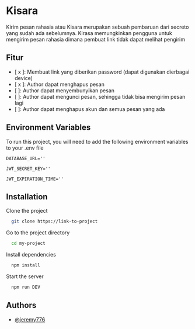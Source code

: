 # Kisara

Kirim pesan rahasia atau Kisara merupakan sebuah pembaruan dari secreto yang sudah ada sebelumnya.  Kirasa memungkinkan pengguna untuk mengirim pesan rahasia dimana pembuat link tidak dapat melihat pengirim

## Fitur
- [ x ]: Membuat link yang diberikan password (dapat digunakan dierbagai device)
- [ x ]: Author dapat menghapus pesan
- [ ]: Author dapat menyembunyikan pesan
- [ ]: Author dapat mengunci pesan, sehingga tidak bisa mengirim pesan lagi
- [ ]: Author dapat menghapus akun dan semua pesan yang ada


## Environment Variables

To run this project, you will need to add the following environment variables to your .env file

`DATABASE_URL=''`

`JWT_SECRET_KEY=''`

`JWT_EXPIRATION_TIME=''`


## Installation

Clone the project

```bash
  git clone https://link-to-project
```

Go to the project directory

```bash
  cd my-project
```

Install dependencies

```bash
  npm install
```

Start the server

```bash
  npm run DEV
```

## Authors

- [@jeremy776](https://github.com/jeremy776)